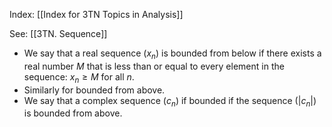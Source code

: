 Index: [[Index for 3TN Topics in Analysis]]

See: [[3TN. Sequence]]

* We say that a real sequence $(x_n)$ is bounded from below if there exists a real number $M$ that is less than or equal to every element in the sequence: $x_n\geq M$ for all $n$.
* Similarly for bounded from above.
* We say that a complex sequence $(c_n)$ if bounded if the sequence $(|c_n|)$ is bounded from above.